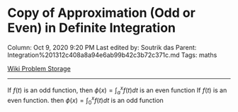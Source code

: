 # Copy of Approximation (Odd or Even) in Definite Integration

Column: Oct 9, 2020 9:20 PM
Last edited by: Soutrik das
Parent: Integration%201312c408a8a94e6ab99b42c3b72c371c.md
Tags: maths

[Wiki Problem Storage](Copy%20of%20Approximation%20(Odd%20or%20Even)%20in%20Definite%20In%209734f20c38d34d299a13e3864a2ba175/Wiki%20Problem%20Storage%203fa493b29be2480f9e286b5da89235d8.csv)

---

If
$f(t)$ is an odd function, then $\phi(x)=\int_{a}^{x} f(t) d t$ is an even function
If $f(t)$ is an even function. then
$\phi(x)=\int_{0}^{x} f(t) d t$ is an odd function